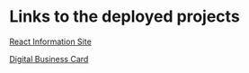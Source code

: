 # Links to the deployed projects

[React Information Site](https://visionary-brioche-307675.netlify.app/)

[Digital Business Card](https://superlative-frangollo-19d152.netlify.app/)